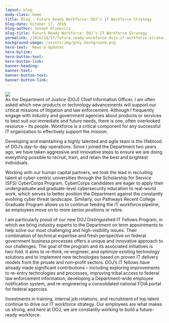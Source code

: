 ```yaml
---
layout: blog
body-class: home
title: Blog - Future Ready Workforce: DOJ’s IT Workforce Strategy
blog-date: October 17, 2016
blog-author: Joseph Klimavicz			
blog-title: Future Ready Workforce: DOJ’s IT Workforce Strategy
permalink: /2016/10/17/future-ready-workforce-dojs-it-workforce-strategy/
background-image: /assets/img/grey.background.png
hero-text:  News & Updates
hero-byline:
hero-button-text: 
hero-button-link: 
banner-heading: 
banner-text: 
banner-button-text: 
banner-button-link: 
---
```

<img src="https://www.cio.gov/assets/img/bio.klimavicz.joe.png"><BR>
As the Department of Justice (DOJ) Chief Information Officer, I am often asked which new products or technology advancements will support our critical missions of litigation and law enforcement. Although I frequently engage with industry and government agencies about products or services to best suit our immediate and future needs, there is one, often overlooked resource – its people. Workforce is a critical component for any successful IT organization to effectively support the mission.

Developing and maintaining a highly talented and agile team is the lifeblood of DOJ’s day-to-day operations. Since I joined the Department two years ago, we have taken aggressive and innovative steps to ensure we are doing everything possible to recruit, train, and retain the best and brightest individuals.

Working with our human capital partners, we took the lead in recruiting talent at cyber-centric universities through the Scholarship for Service (SFS) CyberCorps Program.  CyberCorps candidates are eager to apply their undergraduate and graduate-level cybersecurity education to real-world work, which serves to better position the Department against the constantly evolving cyber threat landscape.  Similarly, our Pathways Recent College Graduate Program allows us to continue feeding the IT workforce pipeline, as employees move on to more senior positions or retire.

I am particularly proud of our new DOJ Distinguished IT Fellows Program, in which we bring industry experts to the Department on term appointments to help solve our most challenging and high-visibility issues. Their combination of technical expertise and fresh perspective on federal government business processes offers a unique and innovative approach to our challenges. The goal of the program and its associated initiatives is two-fold. It aims to re-think, re-engineer, and optimize existing technology solutions and to implement new technologies based on proven IT delivery models from the private and non-profit sectors.  DOJ’s IT fellows have already made significant contributions – including exploring improvements to re-entry technologies and processes, improving tribal access to federal law enforcement information, developing a Department-wide employee notification system, and re-engineering a consolidated national FOIA portal for federal agencies.

Investments in training, internal job rotations, and recruitment of top talent continue to drive our IT workforce strategy. Our employees are what makes us strong, and here at DOJ, we are constantly working to build a future-ready workforce.

